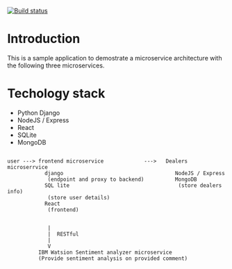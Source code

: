 [![Build status](https://github.com/cklau1001/xrwvm-fullstack_developer_capstone/actions/workflows/main.yml/badge.svg)](https://github.com/cklau1001/xrwvm-fullstack_developer_capstone/actions/workflows/main.yml)

# Introduction
This is a sample application to demostrate a microservice architecture with 
the following three microservices.

# Techology stack
- Python Django
- NodeJS / Express
- React
- SQLite
- MongoDB


```

user ---> frontend microservice             --->   Dealers microserrvice
            django                                    NodeJS / Express
             (endpoint and proxy to backend)          MongoDB            
            SQL lite                                   (store dealers info)
             (store user details)                                    
            React
             (frontend)

             
             |
             |  RESTful 
             |
             V
          IBM Watsion Sentiment analyzer microservice 
          (Provide sentiment analysis on provided comment)
```

